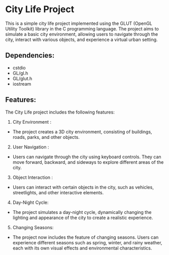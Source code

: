 # City Life Project
This is a simple city life project implemented using the GLUT (OpenGL Utility Toolkit) library in the C programming language. The project aims to simulate a basic city environment, allowing users to navigate through the city, interact with various objects, and experience a virtual urban setting.

## Dependencies:
- cstdio
- GL/gl.h
- GL/glut.h
- iostream

    
## Features:
The City Life project includes the following features:

1. City Environment :
-  The project creates a 3D city environment, consisting of buildings, roads, parks, and other objects.

2. User Navigation :
-  Users can navigate through the city using keyboard controls. They can move forward, backward, and sideways to explore different areas of the city.

3. Object Interaction :
-  Users can interact with certain objects in the city, such as vehicles, streetlights, and other interactive elements.
  
4. Day-Night Cycle:
-  The project simulates a day-night cycle, dynamically changing the lighting and appearance of the city to create a realistic experience.

5. Changing Seasons: 
-  The project now includes the feature of changing seasons. Users can experience different seasons such as spring, winter, and rainy weather, each with its own visual effects and environmental characteristics.
